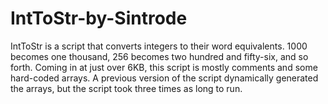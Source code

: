 # IntToStr-by-Sintrode
IntToStr is a script that converts integers to their word equivalents. 1000 becomes one thousand, 256 becomes two hundred and fifty-six, and so forth. Coming in at just over 6KB, this script is mostly comments and some hard-coded arrays. A previous version of the script dynamically generated the arrays, but the script took three times as long to run.
